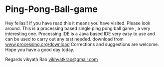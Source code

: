 # Ping-Pong-Ball-game
Hey fellas!!
If you have read this it means you have visited.
Please look around.
This is a processing based single ping pong ball game , a very interesting one.
Processing IDE is a Java based IDE very easy to use and can be used to carry out any tast needed.
download from www.processing.org/download
Corrections and suggestions are welcome.
Hope you have a good day today.

Regards vikyath Rao
vikhyatkrao@gmail.com
